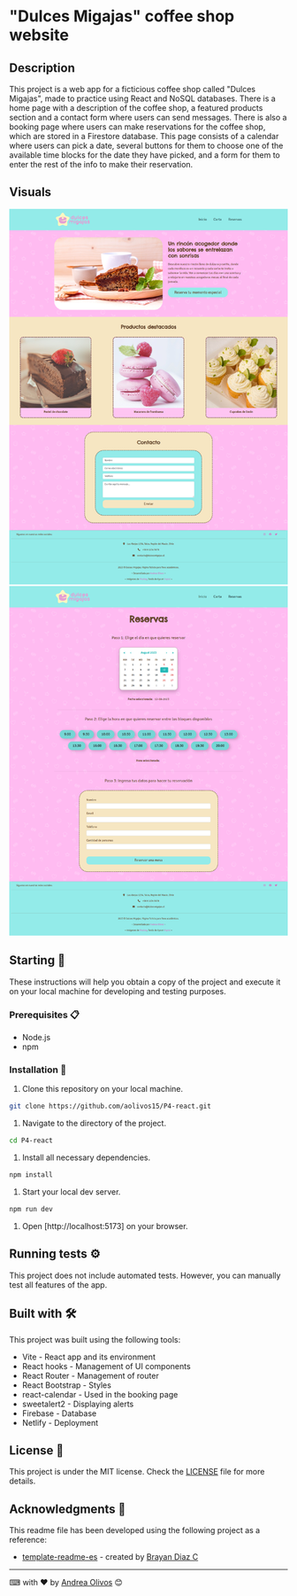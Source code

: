 # "Dulces Migajas" coffee shop website

## Description

This project is a web app for a ficticious coffee shop called "Dulces Migajas", made to practice using React and NoSQL databases. There is a home page with a description of the coffee shop, a featured products section and a contact form where users can send messages. There is also a booking page where users can make reservations for the coffee shop, which are stored in a Firestore database. This page consists of a calendar where users can pick a date, several buttons for them to choose one of the available time blocks for the date they have picked, and a form for them to enter the rest of the info to make their reservation.

## Visuals

![Screenshot](src/assets/img/screenshot1.png)
![Screenshot](src/assets/img/screenshot2.png)

## Starting 🚀

These instructions will help you obtain a copy of the project and execute it on your local machine for developing and testing purposes.

### Prerequisites 📋

* Node.js
* npm

### Installation 🔧

1. Clone this repository on your local machine.

```bash
git clone https://github.com/aolivos15/P4-react.git
```

1. Navigate to the directory of the project.

```bash
cd P4-react
```

1. Install all necessary dependencies.

```bash
npm install
```

1. Start your local dev server.

```bash
npm run dev
```

1. Open [http://localhost:5173] on your browser.

## Running tests ⚙️

This project does not include automated tests. However, you can manually test all features of the app.

## Built with 🛠️

This project was built using the following tools:

* Vite - React app and its environment
* React hooks - Management of UI components
* React Router - Management of router
* React Bootstrap - Styles
* react-calendar - Used in the booking page
* sweetalert2 - Displaying alerts
* Firebase - Database
* Netlify - Deployment

## License 📄

This project is under the MIT license. Check the [LICENSE](LICENSE) file for more details.

## Acknowledgments 🎁

This readme file has been developed using the following project as a reference:

* [template-readme-es](https://github.com/brayandiazc/template-readme) - created by [Brayan Diaz C](https://github.com/brayandiazc)

---
⌨ ️with ❤️ by [Andrea Olivos](https://github.com/aolivos15) 😊
